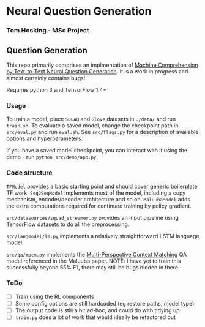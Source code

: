 # Neural Question Generation

### Tom Hosking - MSc Project

## Question Generation

This repo primarily comprises an implmentation of [Machine Comprehension by Text-to-Text Neural Question Generation](https://arxiv.org/pdf/1705.02012.pdf). It is a work in progress and almost certainly contains bugs!

Requires python 3 and TensorFlow 1.4+

### Usage

To train a model, place `SQuAD` and `Glove` datasets in `./data/` and run `train.sh`. To evaluate a saved model, change the checkpoint path in `src/eval.py` and run `eval.sh`. See `src/flags.py` for a description of available options and hyperparameters.

If you have a saved model checkpoint, you can interact with it using the demo - run `python src/demo/app.py`.

### Code structure

`TFModel` provides a basic starting point and should cover generic boilerplate TF work. `Seq2SeqModel` implements most of the model, including a copy mechanism, encoder/decoder architecture and so on. `MaluubaModel` adds the extra computations required for continued training by policy gradient.

`src/datasources/squad_streamer.py` provides an input pipeline using TensorFlow datasets to do all the preprocessing.

`src/langmodel/lm.py` implements a relatively straightforward LSTM language model.

`src/qa/mpcm.py` implements the [Multi-Perspective Context Matching](https://arxiv.org/pdf/1612.04211.pdf) QA model referenced in the Maluuba paper. NOTE: I have yet to train this successfully beyond 55% F1, there may still be bugs hidden in there.

### ToDo

 - [ ] Train using the RL components
 - [ ] Some config options are still hardcoded (eg restore paths, model type)
 - [ ] The output code is still a bit ad-hoc, and could do with tidying up
 - [ ] `train.py` does a lot of work that would ideally be refactored out
